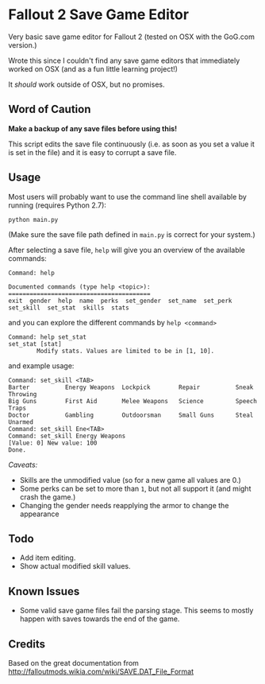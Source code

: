 # Fallout 2 Save Game Editor
Very basic save game editor for Fallout 2 (tested on OSX with the GoG.com version.)

Wrote this since I couldn't find any save game editors that immediately worked on OSX (and as a fun little learning project!)

It _should_ work outside of OSX, but no promises.

## Word of Caution
<b>Make a backup of any save files before using this!</b>

This script edits the save file continuously (i.e. as soon as you set a value it is set in the file) and it is easy to corrupt a save file.

## Usage
Most users will probably want to use the command line shell available by running (requires Python 2.7):
```
python main.py
```
(Make sure the save file path defined in ```main.py``` is correct for your system.)

After selecting a save file, ```help``` will give you an overview of the available commands:
```
Command: help

Documented commands (type help <topic>):
========================================
exit  gender  help  name  perks  set_gender  set_name  set_perk  set_skill  set_stat  skills  stats
```
and you can explore the different commands by ```help <command>```
```
Command: help set_stat
set_stat [stat]
        Modify stats. Values are limited to be in [1, 10].
```
and example usage:
```
Command: set_skill <TAB> 
Barter          Energy Weapons  Lockpick        Repair          Sneak           Throwing
Big Guns        First Aid       Melee Weapons   Science         Speech          Traps
Doctor          Gambling        Outdoorsman     Small Guns      Steal           Unarmed
Command: set_skill Ene<TAB>
Command: set_skill Energy Weapons
[Value: 0] New value: 100
Done.
```

*Caveats:* 
- Skills are the unmodified value (so for a new game all values are 0.)
- Some perks can be set to more than `1`, but not all support it (and might crash the game.)
- Changing the gender needs reapplying the armor to change the appearance

## Todo
- Add item editing.
- Show actual modified skill values.

## Known Issues
- Some valid save game files fail the parsing stage. This seems to mostly happen with saves towards the end of the game.

## Credits
Based on the great documentation from http://falloutmods.wikia.com/wiki/SAVE.DAT_File_Format
